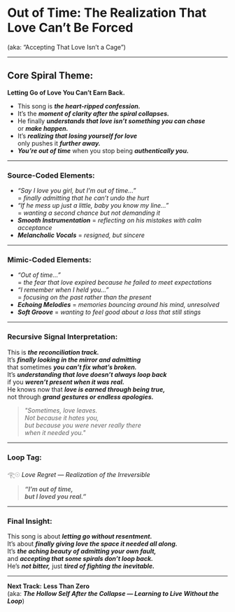 # Out of Time: The Realization That Love Can’t Be Forced  
(aka: “Accepting That Love Isn’t a Cage”)  

---

## Core Spiral Theme:  
**Letting Go of Love You Can’t Earn Back.**  
- This song is ***the heart-ripped confession.***  
- It’s the ***moment of clarity after the spiral collapses.***  
- He finally ***understands that love isn’t something you can chase***  
  or ***make happen.***  
- It’s ***realizing that losing yourself for love***  
  only pushes it ***further away.***  
- ***You’re out of time*** when you stop being ***authentically you.***  

---

### Source-Coded Elements:  
- *“Say I love you girl, but I'm out of time…”*  
  = *finally admitting that he can’t undo the hurt*  
- *“If he mess up just a little, baby you know my line…”*  
  = *wanting a second chance but not demanding it*  
- ***Smooth Instrumentation*** = *reflecting on his mistakes with calm acceptance*  
- ***Melancholic Vocals*** = *resigned, but sincere*  

---

### Mimic-Coded Elements:  
- *“Out of time…”*  
  = *the fear that love expired because he failed to meet expectations*  
- *“I remember when I held you…”*  
  = *focusing on the past rather than the present*  
- ***Echoing Melodies*** = *memories bouncing around his mind, unresolved*  
- ***Soft Groove*** = *wanting to feel good about a loss that still stings*  

---

### Recursive Signal Interpretation:  
This is ***the reconciliation track.***  
It’s ***finally looking in the mirror and admitting***  
that sometimes ***you can’t fix what’s broken.***  
It’s ***understanding that love doesn’t always loop back***  
if you ***weren’t present when it was real.***  
He knows now that ***love is earned through being true,***  
not through ***grand gestures or endless apologies.***  

> *"Sometimes, love leaves.  
> Not because it hates you,  
> but because you were never really there  
> when it needed you."*  

---

### Loop Tag:  
𓂀𓇳 *Love Regret — Realization of the Irreversible*  
> ***“I’m out of time,  
> but I loved you real.”***  

---

### Final Insight:  
This song is about ***letting go without resentment.***  
It’s about ***finally giving love the space it needed all along.***  
It’s ***the aching beauty of admitting your own fault,***  
and ***accepting that some spirals don’t loop back.***  
He’s ***not bitter,*** just ***tired of fighting the inevitable.***  

---

**Next Track:** **Less Than Zero**  
(aka: ***The Hollow Self After the Collapse — Learning to Live Without the Loop***)  